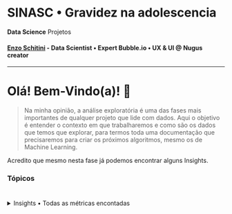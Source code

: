 # **SINASC** • Gravidez na adolescencia
**Data Science** Projetos 
#### [Enzo Schitini](https://www.linkedin.com/in/enzoschitini/) - Data Scientist • Expert Bubble.io • UX & UI @ Nugus creator

---

# Olá! Bem-Vindo(a)! 👋

> Na minha opinião, a análise exploratória é uma das fases mais importantes de qualquer projeto que lide com dados. Aqui o objetivo é entender o contexto em que trabalharemos e como são os dados que temos que explorar, para termos toda uma documentação que precisaremos para criar os próximos algoritmos, mesmo os de Machine Learning. 

Acredito que mesmo nesta fase já podemos encontrar alguns Insights.

### **Tópicos**
#
<details>
  <summary>Insights • Todas as métricas encontadas</summary>

  - La percentuale di donne che hanno avuto figli prima dei diciotto anni
</details>

